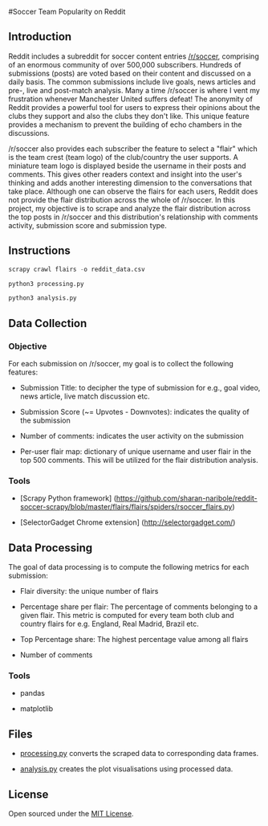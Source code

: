 #Soccer Team Popularity on Reddit

## Introduction

Reddit includes a subreddit for soccer content entries [/r/soccer](https://www.reddit.com/r/soccer/), comprising of an enormous community of over 500,000 subscribers. Hundreds of submissions (posts) are voted based on their content and discussed on a daily basis. The common submissions include live goals, news articles and pre-, live and post-match analysis. Many a time /r/soccer is where I vent my frustration whenever Manchester United suffers defeat!  The anonymity of Reddit provides a powerful tool for users to express their opinions about the clubs they support and also the clubs they don't like. This unique feature provides a mechanism to prevent the building of echo chambers in the discussions.

/r/soccer also provides each subscriber the feature to select a "flair" which is the team crest (team logo) of the club/country the user supports. A miniature team logo is displayed beside the username in their posts and comments. This gives other readers context and insight into the user's thinking and adds another interesting dimension to the conversations that take place. Although one can observe the flairs for each users, Reddit does not provide the flair distribution across the whole of /r/soccer. In this project, my objective is to scrape and analyze the flair distribution across the top posts in /r/soccer and this distribution's relationship with comments activity, submission score and submission type. 

## Instructions

```python
scrapy crawl flairs -o reddit_data.csv

python3 processing.py

python3 analysis.py
```

## Data Collection

### Objective

For each submission on /r/soccer, my goal is to collect the following features:

- Submission Title: to decipher the type of submission for e.g., goal video, news article, live match discussion etc.

- Submission Score (~= Upvotes - Downvotes): indicates the quality of the submission

- Number of comments: indicates the user activity on the submission

- Per-user flair map: dictionary of unique username and user flair  in the top 500 comments. This will be utilized for the flair distribution analysis.

### Tools

- [Scrapy Python framework] (https://github.com/sharan-naribole/reddit-soccer-scrapy/blob/master/flairs/flairs/spiders/rsoccer_flairs.py) 

- [SelectorGadget Chrome extension] (http://selectorgadget.com/)  

## Data Processing

The goal of data processing is to compute the following metrics for each submission:

- Flair diversity: the unique number of flairs

- Percentage share per flair: The percentage of comments belonging to a given flair. This metric is computed for every team both club and country flairs for e.g. England, Real Madrid, Brazil etc.

- Top Percentage share: The highest percentage value among all flairs

- Number of comments

### Tools

- pandas

- matplotlib  

## Files

- [processing.py](https://github.com/sharan-naribole/reddit-soccer-scrapy/blob/master/processing.py) converts the scraped data to corresponding data frames. 

- [analysis.py](https://github.com/sharan-naribole/reddit-soccer-scrapy/blob/master/analysis.py) creates the plot visualisations using processed data.


## License

Open sourced under the [MIT License](LICENSE.md).
